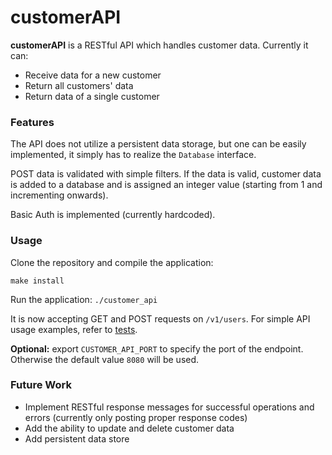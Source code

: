 # customerAPI
**customerAPI** is a RESTful API which handles customer data. Currently it can:
* Receive data for a new customer
* Return all customers' data
* Return data of a single customer

### Features
The API does not utilize a persistent data storage, but one can be easily implemented, it simply has to realize the `Database` interface.

POST data is validated with simple filters. If the data is valid, customer data is added to a database and is assigned an integer value (starting from 1 and incrementing onwards).

Basic Auth is implemented (currently hardcoded).

### Usage

Clone the repository and compile the application:
```
make install
```
Run the application: `./customer_api`

It is now accepting GET and POST requests on `/v1/users`. For simple API usage examples, refer to [tests](app_test.go).

**Optional:** export `CUSTOMER_API_PORT` to specify the port of the endpoint. Otherwise the default value `8080` will be used.

### Future Work
* Implement RESTful response messages for successful operations and errors (currently only posting proper response codes)
* Add the ability to update and delete customer data
* Add persistent data store
